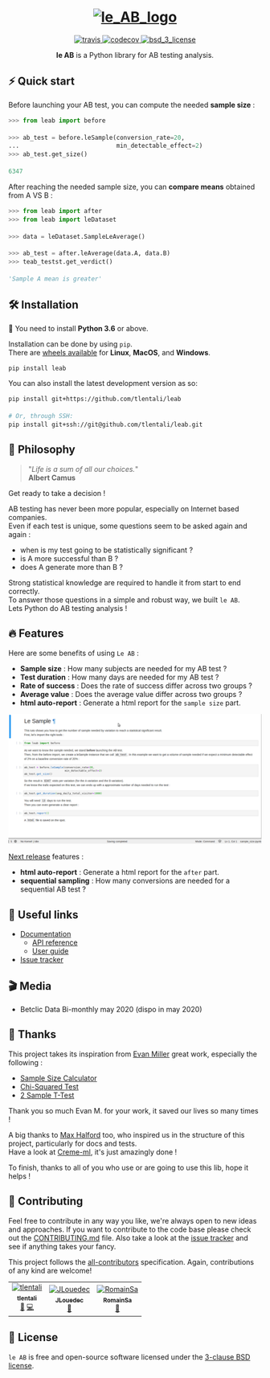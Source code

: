 <h1 align="center";
    font-family: Georgia, sans-serif;
    text-decoration: none;
    background: #ffbdfb;
    padding: 3px 6px;
    color: #000;
    font-size: 28px;>
    <a href="#"><img src="https://raw.githubusercontent.com/tlentali/leab/master/docs/_static/logo.svg"  alt="le_AB_logo" />
    </a>
</h1>
<p align="center">
  <!-- Travis -->
  <a href="https://travis-ci.org/tlentali/leab">
    <img src="https://travis-ci.org/tlentali/leab.svg?style=flat-square" 
    alt="travis">
  </a>
  <!-- Codecov -->
  <a href="https://codecov.io/gh/tlentali/leab">
    <img src="https://img.shields.io/codecov/c/gh/tlentali/leab.svg?style=flat-square" alt="codecov">
  </a>
  <!-- License -->
  <a href="https://opensource.org/licenses/BSD-3-Clause">
    <img src="https://img.shields.io/badge/License-BSD%203--Clause-blue.svg?style=flat-square" alt="bsd_3_license">
  </a>
</p>

<p align="center">
  <b>le AB</b> is a Python library for AB testing analysis.
</p>

## ⚡️ Quick start

Before launching your AB test, you can compute the needed **sample size** :

```python
>>> from leab import before

>>> ab_test = before.leSample(conversion_rate=20,
...                           min_detectable_effect=2)
>>> ab_test.get_size()

6347
```

After reaching the needed sample size, you can **compare means** obtained from A VS B :

```python
>>> from leab import after
>>> from leab import leDataset

>>> data = leDataset.SampleLeAverage()

>>> ab_test = after.leAverage(data.A, data.B)
>>> teab_testst.get_verdict()

'Sample A mean is greater'
```

## 🛠 Installation

:snake: You need to install **Python 3.6** or above.

Installation can be done by using `pip`.  
There are [wheels available](https://pypi.org/project/leab/#files) for **Linux**, **MacOS**, and **Windows**.

```bash
pip install leab
```

You can also install the latest development version as so:

```bash
pip install git+https://github.com/tlentali/leab

# Or, through SSH:
pip install git+ssh://git@github.com/tlentali/leab.git
```

## 🥄 Philosophy

> "*Life is a sum of all our choices.*"  
> **Albert Camus**

Get ready to take a decision !

AB testing has never been more popular, especially on Internet based companies.  
Even if each test is unique, some questions seem to be asked again and again :

- when is my test going to be statistically significant ?
- is A more successful than B ?
- does A generate more than B ?

Strong statistical knowledge are required to handle it from start to end correctly.  
To answer those questions in a simple and robust way, we built `le AB`.  
Lets Python do AB testing analysis !  

## 🔥 Features

Here are some benefits of using `Le AB` :

- **Sample size** : How many subjects are needed for my AB test ?
- **Test duration** : How many days are needed for my AB test ?
- **Rate of success** : Does the rate of success differ across two groups ?
- **Average value** : Does the average value differ across two groups ?
- **html auto-report** : Generate a html report for the `sample size` part.

<p align="center">
  <a href="#"><img src="./docs/_static/sample_report.gif" width="700"></a>
</p>

[Next release](https://github.com/tlentali/leab/projects/1) features :

- **html auto-report** : Generate a html report for the `after` part.
- **sequential sampling** : How many conversions are needed for a sequential AB test ?

## 🔗 Useful links

- [Documentation](https://tlentali.github.io/leab/index.html)
  - [API reference](https://tlentali.github.io/leab/content/api.html)
  - [User guide](https://tlentali.github.io/leab/content/user-guide.html)
- [Issue tracker](https://github.com/tlentali/leab/issues)

## 🎬 Media

- Betclic Data Bi-monthly may 2020 (dispo in may 2020)

## 🙏 Thanks

This project takes its inspiration from [Evan Miller](https://www.evanmiller.org/) great work, especially the following :

- [Sample Size Calculator](https://www.evanmiller.org/ab-testing/sample-size.html)
- [Chi-Squared Test](https://www.evanmiller.org/ab-testing/chi-squared.html)
- [2 Sample T-Test](https://www.evanmiller.org/ab-testing/t-test.html)

Thank you so much Evan M. for your work, it saved our lives so many times !  

A big thanks to [Max Halford](https://maxhalford.github.io/) too, who inspired us in the structure of this project, particularly for docs and tests.  
Have a look at [Creme-ml](https://github.com/creme-ml/creme), it's just amazingly done !

To finish, thanks to all of you who use or are going to use this lib, hope it helps !

## 🖖 Contributing

Feel free to contribute in any way you like, we're always open to new ideas and approaches. If you want to contribute to the code base please check out the [CONTRIBUTING.md](https://github.com/tlentali/leab/blob/master/CONTRIBUTING.md) file. Also take a look at the [issue tracker](https://github.com/tlentali/leab/issues) and see if anything takes your fancy.

This project follows the [all-contributors](https://github.com/all-contributors/all-contributors) specification. Again, contributions of any kind are welcome!

<!-- ALL-CONTRIBUTORS-LIST:START - Do not remove or modify this section -->
<!-- prettier-ignore-start -->
<!-- markdownlint-disable -->
<table>
  <tr>
    <td align="center"><a href="https://github.com/tlentali"><img src="https://avatars1.githubusercontent.com/u/19271960?s=400&u=02218d9c16e739f84027bc05aa685fb4073d27a8&v=4" width="100px;" alt="tlentali"/><br /><sub><b>tlentali</b></sub></a><br /><a href="https://github.com/tlentali/leab/projects/1" title="Project Management">📆</a> <a href="https://github.com/tlentali/leab/commits?author=tlentali" title="Code">💻</a></td>
    <td align="center"><a href="https://github.com/JLouedec"><img src="https://avatars3.githubusercontent.com/u/15788750?s=400&v=4" width="100px;" alt="JLouedec"/><br /><sub><b>JLouedec</b></sub></a><br /><a href="https://github.com/tlentali/leab/commits?author=JLouedec" title="Docs">📝</a></td>
    <td align="center"><a href="https://github.com/RomainSa"><img src="https://avatars3.githubusercontent.com/u/9036267?s=400&v=4" width="100px;" alt="RomainSa"/><br /><sub><b>RomainSa</b></sub></a><br /><a href="https://github.com/tlentali/leab/commits?author=RomainSa" title="Docs">📝</a></td>
  </tr>
</table>
<!-- markdownlint-enable -->
<!-- prettier-ignore-end -->
<!-- ALL-CONTRIBUTORS-LIST:END -->

## 📜 License

```le AB``` is free and open-source software licensed under the [3-clause BSD license](https://github.com/tlentali/leab/blob/master/LICENSE).
